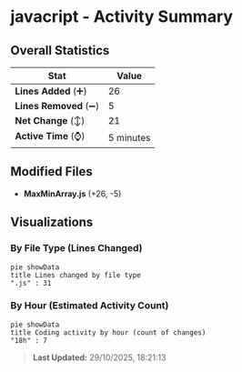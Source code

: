 # javacript - Activity Summary 

## Overall Statistics

| Stat                   | Value                                                             |
| ---------------------- | ----------------------------------------------------------------- |
| **Lines Added** (➕)   | 26                                          |
| **Lines Removed** (➖) | 5                                        |
| **Net Change** (↕)    | 21                |
| **Active Time** (⌚)   | 5 minutes |


## Modified Files
- **MaxMinArray.js** (+26, -5)

## Visualizations

### By File Type (Lines Changed)

```mermaid
pie showData
title Lines changed by file type
".js" : 31
```

### By Hour (Estimated Activity Count)

```mermaid
pie showData
title Coding activity by hour (count of changes)
"18h" : 7
```


> **Last Updated:** 29/10/2025, 18:21:13